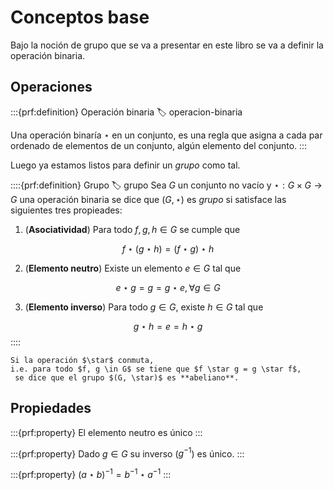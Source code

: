 # Conceptos base
Bajo la noción de grupo que se va a presentar en este libro se va a definir la operación binaria.
## Operaciones
:::{prf:definition} Operación binaria
:label: operacion-binaria

Una operación binaría $\star$ en un conjunto, es una regla que asigna a cada par ordenado de elementos de un conjunto, algún elemento del conjunto.
:::

Luego ya estamos listos para definir un _grupo_ como tal.

::::{prf:definition} Grupo
:label: grupo
Sea $G$ un conjunto no vacío y $\star : G \times G \to G$ una operación binaria se dice que $(G, \star)$ es _grupo_ si satisface las siguientes tres propieades:
1. (**Asociatividad**) 
Para todo $f, g, h \in G$ se cumple que

$$
f \star (g \star h) = (f \star g) \star h
$$

2. (**Elemento neutro**) 
Existe un elemento $e \in G$ tal que

$$
e \star g = g = g \star e, \forall g \in G
$$

3. (**Elemento inverso**) 
Para todo $g \in G$, existe $h \in G$ tal que

$$
g \star h = e = h \star g
$$
::::

```{note}
Si la operación $\star$ conmuta, 
i.e. para todo $f, g \in G$ se tiene que $f \star g = g \star f$,
 se dice que el grupo $(G, \star)$ es **abeliano**. 
```


## Propiedades

:::{prf:property}
El elemento neutro es único
:::

:::{prf:property}
Dado $g \in G$ su inverso ($g^{-1}$) es único. 
:::

:::{prf:property}
$(a \star b)^{-1}=b^{-1} \star a^{-1}$
:::